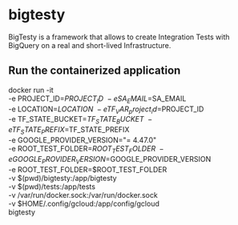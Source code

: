 # bigtesty

BigTesty is a framework that allows to create Integration Tests with BigQuery on a real and short-lived Infrastructure.

## Run the containerized application

docker run -it \
    -e PROJECT_ID=$PROJECT_ID \
    -e SA_EMAIL=$SA_EMAIL \
    -e LOCATION=$LOCATION \
    -e TF_VAR_project_id=$PROJECT_ID \
    -e TF_STATE_BUCKET=$TF_STATE_BUCKET \
    -e TF_STATE_PREFIX=$TF_STATE_PREFIX \
    -e GOOGLE_PROVIDER_VERSION="= 4.47.0" \
    -e ROOT_TEST_FOLDER=$ROOT_TEST_FOLDER \
    -e GOOGLE_PROVIDER_VERSION=$GOOGLE_PROVIDER_VERSION \
    -e ROOT_TEST_FOLDER=$ROOT_TEST_FOLDER \
    -v $(pwd)/bigtesty:/app/bigtesty \
    -v $(pwd)/tests:/app/tests \
    -v /var/run/docker.sock:/var/run/docker.sock \
    -v $HOME/.config/gcloud:/app/config/gcloud \
    bigtesty